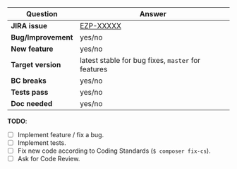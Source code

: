 | Question           | Answer
| ------------------ | ------------------
| **JIRA issue**     | [EZP-XXXXX](https://jira.ez.no/browse/EZP-XXXXX)
| **Bug/Improvement**| yes/no
| **New feature**    | yes/no
| **Target version** | latest stable for bug fixes, `master` for features
| **BC breaks**      | yes/no
| **Tests pass**     | yes/no
| **Doc needed**     | yes/no

<!-- Replace this comment with Pull Request description -->


**TODO**:
- [ ] Implement feature / fix a bug.
- [ ] Implement tests.
- [ ] Fix new code according to Coding Standards (`$ composer fix-cs`).
- [ ] Ask for Code Review.
